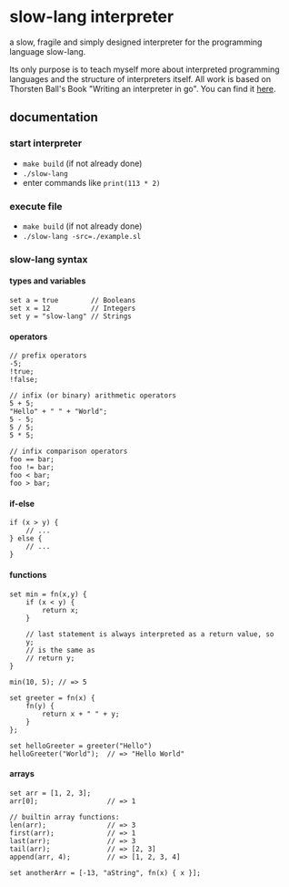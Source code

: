 # slow-lang interpreter

a slow, fragile and simply designed interpreter for the programming language slow-lang.

Its only purpose is to teach myself more about interpreted programming languages and the structure of interpreters itself.
All work is based on Thorsten Ball's Book "Writing an interpreter in go".
You can find it [here](https://interpreterbook.com/).

## documentation

### start interpreter
- `make build` (if not already done)
- `./slow-lang`
- enter commands like `print(113 * 2)`

### execute file
- `make build` (if not already done)
- `./slow-lang -src=./example.sl`

### slow-lang syntax

#### types and variables
```
set a = true        // Booleans
set x = 12          // Integers
set y = "slow-lang" // Strings
```

#### operators
```
// prefix operators
-5;
!true;
!false;

// infix (or binary) arithmetic operators
5 + 5;
"Hello" + " " + "World";
5 - 5;
5 / 5;
5 * 5;

// infix comparison operators
foo == bar;
foo != bar;
foo < bar;
foo > bar;
```

#### if-else
```
if (x > y) { 
    // ...
} else {
    // ...
}
```

#### functions
```
set min = fn(x,y) {
    if (x < y) {
        return x;
    }

    // last statement is always interpreted as a return value, so 
    y;
    // is the same as 
    // return y;
}

min(10, 5); // => 5

set greeter = fn(x) {
    fn(y) {
        return x + " " + y;
    }
};

set helloGreeter = greeter("Hello")
helloGreeter("World");  // => "Hello World"
```

#### arrays
```
set arr = [1, 2, 3];
arr[0];                 // => 1

// builtin array functions:
len(arr);               // => 3
first(arr);             // => 1
last(arr);              // => 3
tail(arr);              // => [2, 3]
append(arr, 4);         // => [1, 2, 3, 4]

set anotherArr = [-13, "aString", fn(x) { x }];
```
